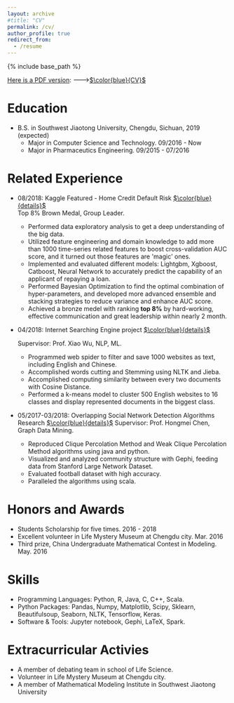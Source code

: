 ```yaml
---
layout: archive
#title: "CV"
permalink: /cv/
author_profile: true
redirect_from:
  - /resume
---
```


{% include base_path %}

<u>Here is a PDF version</u>: --->[$\color{blue}{CV}$](https://olivia-shi.github.io/files/Olivia_CV.pdf)    
    
Education
======
* B.S. in Southwest Jiaotong University, Chengdu, Sichuan, 2019 (expected)
  * Major in Computer Science and Technology. 09/2016 - Now
  * Major in Pharmaceutics Engineering. 09/2015 - 07/2016

Related Experience
======
* 08/2018: Kaggle Featured - Home Credit Default Risk [$\color{blue}{details}$](https://olivia-shi.github.io/posts/2013/08/blog-post-2/)    
  Top 8% Brown Medal, Group Leader.
  * Performed data exploratory analysis to get a deep understanding of the big data.
  * Utilized feature engineering and domain knowledge to add more than 1000 time-series related features to boost cross-validation AUC score, and it turned out those features are 'magic' ones.
  * Implemented and evaluated different models: Lightgbm, Xgboost, Catboost, Neural Network to accurately predict the capability of an applicant of repaying a loan.
  * Performed Bayesian Optimization to find the optimal combination of hyper-parameters, and developed more advanced ensemble and stacking strategies to reduce variance and enhance AUC score.
  * Achieved a bronze medel with ranking **top 8%** by hard-working, effective communication and great leadership within nearly 2 month.

* 04/2018: Internet Searching Engine project [$\color{blue}{details}$](https://olivia-shi.github.io/posts/2012/08/blog-post-1/)       

  Supervisor: Prof. Xiao Wu, NLP, ML.
  * Programmed web spider to filter and save 1000 websites as text, including English and Chinese.
  * Accomplished words cutting and Stemming using NLTK and Jieba. 
  * Accomplished computing similarity between every two documents with Cosine Distance.
  * Performed a k-means model to cluster 500 English websites to 16 classes and display represented documents in the biggest class.
  
* 05/2017-03/2018: Overlapping Social Network Detection Algorithms Research [$\color{blue}{details}$](https://olivia-shi.github.io/posts/2014/08/blog-post-3/)
  Supervisor: Prof. Hongmei Chen, Graph Data Mining.
  * Reproduced Clique Percolation Method and Weak Clique Percolation Method algorithms using java and python.
  * Visualized and analyzed community structure with Gephi, feeding data from Stanford Large Network Dataset.
  * Evaluated football dataset with high accuracy.
  * Paralleled the algorithms using scala.
  
Honors and Awards
=========
* Students Scholarship for five times.    2016 - 2018
* Excellent volunteer in Life Mystery Museum at Chengdu city.     Mar. 2016
* Third prize, China Undergraduate Mathematical Contest in Modeling.     May. 2016

Skills
======
* Programming Languages: Python, R, Java, C, C++, Scala.
* Python Packages: Pandas, Numpy, Matplotlib, Scipy, Sklearn, Beautifulsoup, Seaborn, NLTK, Tensorflow, Keras.
* Software & Tools: Jupyter notebook, Gephi, LaTeX, Spark.
  
Extracurricular Activies
======
* A member of debating team in school of Life Science.
* Volunteer in Life Mystery Museum at Chengdu city.
* A member of Mathematical Modeling Institute in Southwest Jiaotong University
